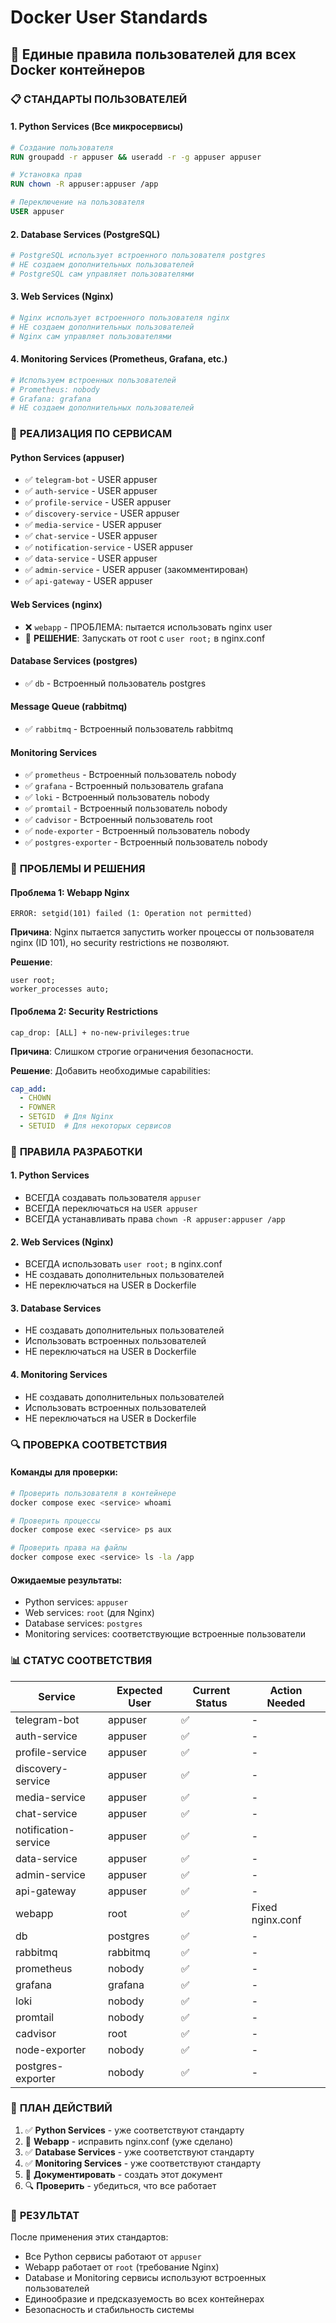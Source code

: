 # Docker User Standards

## 🎯 **Единые правила пользователей для всех Docker контейнеров**

### 📋 **СТАНДАРТЫ ПОЛЬЗОВАТЕЛЕЙ**

#### **1. Python Services (Все микросервисы)**
```dockerfile
# Создание пользователя
RUN groupadd -r appuser && useradd -r -g appuser appuser

# Установка прав
RUN chown -R appuser:appuser /app

# Переключение на пользователя
USER appuser
```

#### **2. Database Services (PostgreSQL)**
```dockerfile
# PostgreSQL использует встроенного пользователя postgres
# НЕ создаем дополнительных пользователей
# PostgreSQL сам управляет пользователями
```

#### **3. Web Services (Nginx)**
```dockerfile
# Nginx использует встроенного пользователя nginx
# НЕ создаем дополнительных пользователей
# Nginx сам управляет пользователями
```

#### **4. Monitoring Services (Prometheus, Grafana, etc.)**
```dockerfile
# Используем встроенных пользователей
# Prometheus: nobody
# Grafana: grafana
# НЕ создаем дополнительных пользователей
```

### 🔧 **РЕАЛИЗАЦИЯ ПО СЕРВИСАМ**

#### **Python Services (appuser)**
- ✅ `telegram-bot` - USER appuser
- ✅ `auth-service` - USER appuser  
- ✅ `profile-service` - USER appuser
- ✅ `discovery-service` - USER appuser
- ✅ `media-service` - USER appuser
- ✅ `chat-service` - USER appuser
- ✅ `notification-service` - USER appuser
- ✅ `data-service` - USER appuser
- ✅ `admin-service` - USER appuser (закомментирован)
- ✅ `api-gateway` - USER appuser

#### **Web Services (nginx)**
- ❌ `webapp` - ПРОБЛЕМА: пытается использовать nginx user
- 🔧 **РЕШЕНИЕ**: Запускать от root с `user root;` в nginx.conf

#### **Database Services (postgres)**
- ✅ `db` - Встроенный пользователь postgres

#### **Message Queue (rabbitmq)**
- ✅ `rabbitmq` - Встроенный пользователь rabbitmq

#### **Monitoring Services**
- ✅ `prometheus` - Встроенный пользователь nobody
- ✅ `grafana` - Встроенный пользователь grafana
- ✅ `loki` - Встроенный пользователь nobody
- ✅ `promtail` - Встроенный пользователь nobody
- ✅ `cadvisor` - Встроенный пользователь root
- ✅ `node-exporter` - Встроенный пользователь nobody
- ✅ `postgres-exporter` - Встроенный пользователь nobody

### 🚨 **ПРОБЛЕМЫ И РЕШЕНИЯ**

#### **Проблема 1: Webapp Nginx**
```
ERROR: setgid(101) failed (1: Operation not permitted)
```
**Причина**: Nginx пытается запустить worker процессы от пользователя nginx (ID 101), но security restrictions не позволяют.

**Решение**: 
```nginx
user root;
worker_processes auto;
```

#### **Проблема 2: Security Restrictions**
```
cap_drop: [ALL] + no-new-privileges:true
```
**Причина**: Слишком строгие ограничения безопасности.

**Решение**: Добавить необходимые capabilities:
```yaml
cap_add:
  - CHOWN
  - FOWNER
  - SETGID  # Для Nginx
  - SETUID  # Для некоторых сервисов
```

### 📝 **ПРАВИЛА РАЗРАБОТКИ**

#### **1. Python Services**
- ВСЕГДА создавать пользователя `appuser`
- ВСЕГДА переключаться на `USER appuser`
- ВСЕГДА устанавливать права `chown -R appuser:appuser /app`

#### **2. Web Services (Nginx)**
- ВСЕГДА использовать `user root;` в nginx.conf
- НЕ создавать дополнительных пользователей
- НЕ переключаться на USER в Dockerfile

#### **3. Database Services**
- НЕ создавать дополнительных пользователей
- Использовать встроенных пользователей
- НЕ переключаться на USER в Dockerfile

#### **4. Monitoring Services**
- НЕ создавать дополнительных пользователей
- Использовать встроенных пользователей
- НЕ переключаться на USER в Dockerfile

### 🔍 **ПРОВЕРКА СООТВЕТСТВИЯ**

#### **Команды для проверки:**
```bash
# Проверить пользователя в контейнере
docker compose exec <service> whoami

# Проверить процессы
docker compose exec <service> ps aux

# Проверить права на файлы
docker compose exec <service> ls -la /app
```

#### **Ожидаемые результаты:**
- Python services: `appuser`
- Web services: `root` (для Nginx)
- Database services: `postgres`
- Monitoring services: соответствующие встроенные пользователи

### 📊 **СТАТУС СООТВЕТСТВИЯ**

| Service | Expected User | Current Status | Action Needed |
|---------|---------------|----------------|---------------|
| telegram-bot | appuser | ✅ | - |
| auth-service | appuser | ✅ | - |
| profile-service | appuser | ✅ | - |
| discovery-service | appuser | ✅ | - |
| media-service | appuser | ✅ | - |
| chat-service | appuser | ✅ | - |
| notification-service | appuser | ✅ | - |
| data-service | appuser | ✅ | - |
| admin-service | appuser | ✅ | - |
| api-gateway | appuser | ✅ | - |
| webapp | root | ✅ | Fixed nginx.conf |
| db | postgres | ✅ | - |
| rabbitmq | rabbitmq | ✅ | - |
| prometheus | nobody | ✅ | - |
| grafana | grafana | ✅ | - |
| loki | nobody | ✅ | - |
| promtail | nobody | ✅ | - |
| cadvisor | root | ✅ | - |
| node-exporter | nobody | ✅ | - |
| postgres-exporter | nobody | ✅ | - |

### 🎯 **ПЛАН ДЕЙСТВИЙ**

1. ✅ **Python Services** - уже соответствуют стандарту
2. 🔧 **Webapp** - исправить nginx.conf (уже сделано)
3. ✅ **Database Services** - уже соответствуют стандарту  
4. ✅ **Monitoring Services** - уже соответствуют стандарту
5. 📝 **Документировать** - создать этот документ
6. 🔍 **Проверить** - убедиться, что все работает

### 🚀 **РЕЗУЛЬТАТ**

После применения этих стандартов:
- Все Python сервисы работают от `appuser`
- Webapp работает от `root` (требование Nginx)
- Database и Monitoring сервисы используют встроенных пользователей
- Единообразие и предсказуемость во всех контейнерах
- Безопасность и стабильность системы
